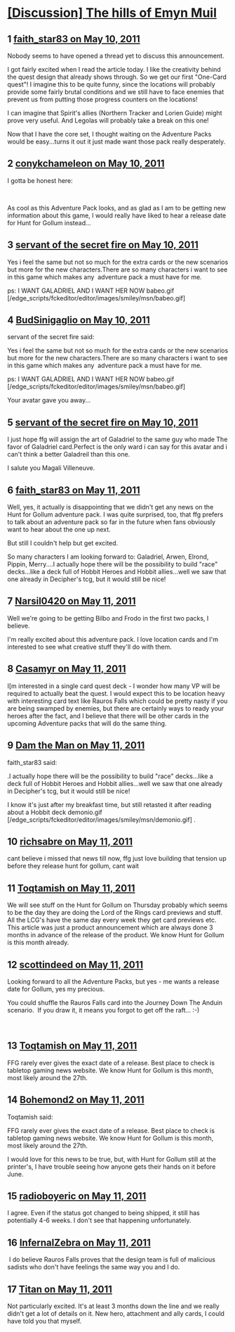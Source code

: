# [[Discussion] The hills of Emyn Muil](https://community.fantasyflightgames.com/topic/46591-discussion-the-hills-of-emyn-muil/)

## 1 [faith_star83 on May 10, 2011](https://community.fantasyflightgames.com/topic/46591-discussion-the-hills-of-emyn-muil/?do=findComment&comment=466476)

Nobody seems to have opened a thread yet to discuss this announcement.

I got fairly excited when I read the article today. I like the creativity behind the quest design that already shows through. So we get our first "One-Card quest"! I imagine this to be quite funny, since the locations will probably provide some fairly brutal conditions and we still have to face enemies that prevent us from putting those progress counters on the locations!

I can imagine that Spirit's allies (Northern Tracker and Lorien Guide) might prove very useful. And Legolas will probably take a break on this one!

Now that I have the core set, I thought waiting on the Adventure Packs would be easy...turns it out it just made want those pack really desperately.

## 2 [conykchameleon on May 10, 2011](https://community.fantasyflightgames.com/topic/46591-discussion-the-hills-of-emyn-muil/?do=findComment&comment=466482)

I gotta be honest here:

 

As cool as this Adventure Pack looks, and as glad as I am to be getting new information about this game, I would really have liked to hear a release date for Hunt for Gollum instead...

## 3 [servant of the secret fire on May 10, 2011](https://community.fantasyflightgames.com/topic/46591-discussion-the-hills-of-emyn-muil/?do=findComment&comment=466485)

Yes i feel the same but not so much for the extra cards or the new scenarios but more for the new characters.There are so many characters i want to see in this game which makes any  adventure pack a must have for me.

ps: I WANT GALADRIEL AND I WANT HER NOW babeo.gif [/edge_scripts/fckeditor/editor/images/smiley/msn/babeo.gif]

## 4 [BudSinigaglio on May 10, 2011](https://community.fantasyflightgames.com/topic/46591-discussion-the-hills-of-emyn-muil/?do=findComment&comment=466489)

servant of the secret fire said:

Yes i feel the same but not so much for the extra cards or the new scenarios but more for the new characters.There are so many characters i want to see in this game which makes any  adventure pack a must have for me.

ps: I WANT GALADRIEL AND I WANT HER NOW babeo.gif [/edge_scripts/fckeditor/editor/images/smiley/msn/babeo.gif]



Your avatar gave you away...

## 5 [servant of the secret fire on May 10, 2011](https://community.fantasyflightgames.com/topic/46591-discussion-the-hills-of-emyn-muil/?do=findComment&comment=466493)

I just hope ffg will assign the art of Galadriel to the same guy who made The favor of Galadriel card.Perfect is the only ward i can say for this avatar and i can't think a better Galadreil than this one.

I salute you Magali Villeneuve.

## 6 [faith_star83 on May 11, 2011](https://community.fantasyflightgames.com/topic/46591-discussion-the-hills-of-emyn-muil/?do=findComment&comment=466497)

Well, yes, it actually is disappointing that we didn't get any news on the Hunt for Gollum adventure pack. I was quite surprised, too, that ffg prefers to talk about an adventure pack so far in the future when fans obviously want to hear about the one up next.

But still I couldn't help but get excited.

So many characters I am looking forward to: Galadriel, Arwen, Elrond, Pippin, Merry....I actually hope there will be the possibility to build "race" decks...like a deck full of Hobbit Heroes and Hobbit allies...well we saw that one already in Decipher's tcg, but it would still be nice!

## 7 [Narsil0420 on May 11, 2011](https://community.fantasyflightgames.com/topic/46591-discussion-the-hills-of-emyn-muil/?do=findComment&comment=466528)

Well we're going to be getting Bilbo and Frodo in the first two packs, I believe.

I'm really excited about this adventure pack. I love location cards and I'm interested to see what creative stuff they'll do with them.

## 8 [Casamyr on May 11, 2011](https://community.fantasyflightgames.com/topic/46591-discussion-the-hills-of-emyn-muil/?do=findComment&comment=466550)

I[m interested in a single card quest deck - I wonder how many VP will be required to actually beat the quest. I would expect this to be location heavy with interesting card text like Rauros Falls which could be pretty nasty if you are being swamped by enemies, but there are certainly ways to ready your heroes after the fact, and I believe that there will be other cards in the upcoming Adventure packs that will do the same thing.

## 9 [Dam the Man on May 11, 2011](https://community.fantasyflightgames.com/topic/46591-discussion-the-hills-of-emyn-muil/?do=findComment&comment=466563)

faith_star83 said:

.I actually hope there will be the possibility to build "race" decks...like a deck full of Hobbit Heroes and Hobbit allies...well we saw that one already in Decipher's tcg, but it would still be nice!

I know it's just after my breakfast time, but still retasted it after reading about a Hobbit deck demonio.gif [/edge_scripts/fckeditor/editor/images/smiley/msn/demonio.gif] .

## 10 [richsabre on May 11, 2011](https://community.fantasyflightgames.com/topic/46591-discussion-the-hills-of-emyn-muil/?do=findComment&comment=466603)

cant believe i missed that news till now, ffg just love building that tension up before they release hunt for gollum, cant wait

## 11 [Toqtamish on May 11, 2011](https://community.fantasyflightgames.com/topic/46591-discussion-the-hills-of-emyn-muil/?do=findComment&comment=466641)

We will see stuff on the Hunt for Gollum on Thursday probably which seems to be the day they are doing the Lord of the Rings card previews and stuff. All the LCG's have the same day every week they get card previews etc. This article was just a product announcement which are always done 3 months in advance of the release of the product. We know Hunt for Gollum is this month already.

## 12 [scottindeed on May 11, 2011](https://community.fantasyflightgames.com/topic/46591-discussion-the-hills-of-emyn-muil/?do=findComment&comment=466655)

Looking forward to all the Adventure Packs, but yes - me wants a release date for Gollum, yes my precious.

You could shuffle the Rauros Falls card into the Journey Down The Anduin scenario.  If you draw it, it means you forgot to get off the raft... :-)

 

## 13 [Toqtamish on May 11, 2011](https://community.fantasyflightgames.com/topic/46591-discussion-the-hills-of-emyn-muil/?do=findComment&comment=466666)

FFG rarely ever gives the exact date of a release. Best place to check is tabletop gaming news website. We know Hunt for Gollum is this month, most likely around the 27th.

## 14 [Bohemond2 on May 11, 2011](https://community.fantasyflightgames.com/topic/46591-discussion-the-hills-of-emyn-muil/?do=findComment&comment=466674)

Toqtamish said:

FFG rarely ever gives the exact date of a release. Best place to check is tabletop gaming news website. We know Hunt for Gollum is this month, most likely around the 27th.



I would love for this news to be true, but, with Hunt for Gollum still at the printer's, I have trouble seeing how anyone gets their hands on it before June.

## 15 [radioboyeric on May 11, 2011](https://community.fantasyflightgames.com/topic/46591-discussion-the-hills-of-emyn-muil/?do=findComment&comment=466847)

I agree. Even if the status got changed to being shipped, it still has potentially 4-6 weeks. I don't see that happening unfortunately.

## 16 [InfernalZebra on May 11, 2011](https://community.fantasyflightgames.com/topic/46591-discussion-the-hills-of-emyn-muil/?do=findComment&comment=466868)

 I do believe Rauros Falls proves that the design team is full of malicious sadists who don't have feelings the same way you and I do.

## 17 [Titan on May 11, 2011](https://community.fantasyflightgames.com/topic/46591-discussion-the-hills-of-emyn-muil/?do=findComment&comment=466871)

Not particularly excited. It's at least 3 months down the line and we really didn't get a lot of details on it. New hero, attachment and ally cards, I could have told you that myself.

